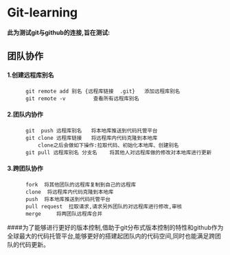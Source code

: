 # Git-learning
**此为测试git与github的连接,旨在测试:**
## 团队协作
 #### 1.创建远程库别名
	      git remote add 别名 {远程库链接  .git}	添加远程库别名
	      git remote -v 		查看所有远程库别名
 #### 2.团队内协作
	      git  push 远程库别名 	将本地库推送到代码托管平台
	      git clone 远程库链接 	将远程库内代码克隆到本地库
			  clone之后会做如下操作:拉取代码、初始化本地库、创建别名
	      git pull 远程库别名 分支名 	将其他人对远程库做的修改对本地库进行更新
 #### 3.跨团队协作
	      fork 	将其他团队的远程库复制到自己的远程库
	      clone	 将远程库内代码克隆到本地库
	      push 	将本地库推送到代码托管平台
	      pull request 	拉取请求,请求另外团队的对远程库进行修改,审核
	      merge 	将两团队远程库合并
	      
####为了能够进行更好的版本控制,借助于git分布式版本控制的特性和github作为全球最大的代码托管平台,能够更好的搭建起团队内的代码空间,同时也能满足跨团队的代码更新。
